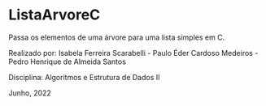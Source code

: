 # ListaArvoreC
Passa os elementos de uma árvore para uma lista simples em C.

Realizado por: Isabela Ferreira Scarabelli - Paulo Éder Cardoso Medeiros - Pedro Henrique de Almeida Santos

Disciplina: Algoritmos e Estrutura de Dados II 

Junho, 2022
